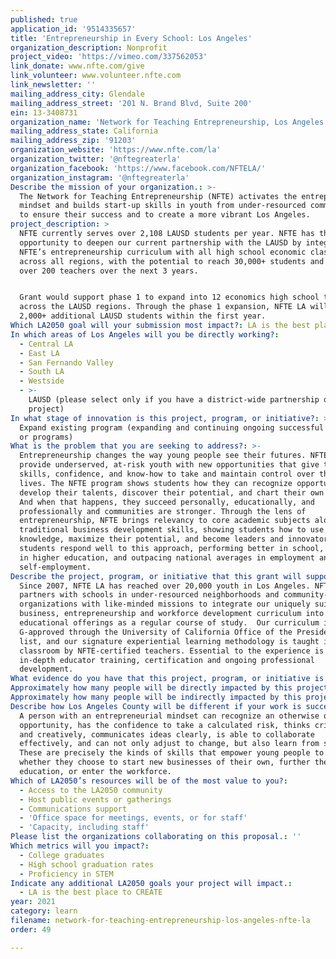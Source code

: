 ```yaml
---
published: true
application_id: '9514335657'
title: 'Entrepreneurship in Every School: Los Angeles'
organization_description: Nonprofit
project_video: 'https://vimeo.com/337562053'
link_donate: www.nfte.com/give
link_volunteer: www.volunteer.nfte.com
link_newsletter: ''
mailing_address_city: Glendale
mailing_address_street: '201 N. Brand Blvd, Suite 200'
ein: 13-3408731
organization_name: 'Network for Teaching Entrepreneurship, Los Angeles (NFTE LA)'
mailing_address_state: California
mailing_address_zip: '91203'
organization_website: 'https://www.nfte.com/la'
organization_twitter: '@nftegreaterla'
organization_facebook: 'https://www.facebook.com/NFTELA/'
organization_instagram: '@nftegreaterla'
Describe the mission of your organization.: >-
  The Network for Teaching Entrepreneurship (NFTE) activates the entrepreneurial
  mindset and builds start-up skills in youth from under-resourced communities
  to ensure their success and to create a more vibrant Los Angeles.
project_description: >
  NFTE currently serves over 2,108 LAUSD students per year. NFTE has the
  opportunity to deepen our current partnership with the LAUSD by integrating
  NFTE’s entrepreneurship curriculum with all high school economic classes
  across all regions, with the potential to reach 30,000+ students and work with
  over 200 teachers over the next 3 years.


  Grant would support phase 1 to expand into 12 economics high school teachers
  across the LAUSD regions. Through the phase 1 expansion, NFTE LA will reach
  2,000+ additional LAUSD students within the first year.
Which LA2050 goal will your submission most impact?: LA is the best place to LEARN
In which areas of Los Angeles will you be directly working?:
  - Central LA
  - East LA
  - San Fernando Valley
  - South LA
  - Westside
  - >-
    LAUSD (please select only if you have a district-wide partnership or
    project)
In what stage of innovation is this project, program, or initiative?: >-
  Expand existing program (expanding and continuing ongoing successful projects
  or programs)
What is the problem that you are seeking to address?: >-
  Entrepreneurship changes the way young people see their futures. NFTE aims to
  provide underserved, at-risk youth with new opportunities that give them
  skills, confidence, and know-how to take and maintain control over their
  lives. The NFTE program shows students how they can recognize opportunities,
  develop their talents, discover their potential, and chart their own course.
  And when that happens, they succeed personally, educationally, and
  professionally and communities are stronger. Through the lens of
  entrepreneurship, NFTE brings relevancy to core academic subjects alongside
  traditional business development skills, showing students how to use their
  knowledge, maximize their potential, and become leaders and innovators. NFTE
  students respond well to this approach, performing better in school, enrolling
  in higher education, and outpacing national averages in employment and
  self-employment.
Describe the project, program, or initiative that this grant will support to address the problem identified.: >-
  Since 2007, NFTE LA has reached over 20,000 youth in Los Angeles. NFTE
  partners with schools in under-resourced neighborhoods and community-based
  organizations with like-minded missions to integrate our uniquely suited small
  business, entrepreneurship and workforce development curriculum into their
  educational offerings as a regular course of study.  Our curriculum is
  G-approved through the University of California Office of the President A-G
  list, and our signature experiential learning methodology is taught in the
  classroom by NFTE-certified teachers. Essential to the experience is our
  in-depth educator training, certification and ongoing professional
  development.
What evidence do you have that this project, program, or initiative is or will be successful, and how will you define and measure success?: "Support will help NFTE implement its Entrepreneurship Pathway programs, thereby activating the students’ entrepreneurial mindset, resulting in the following: \n*\tIncreased student engagement, ownership, and motivation (career and college aspirations)\n*\tDevelopment of career-ready skills\n*\tStudents learn fundamentals of business startup\n*\tStudents develop an entrepreneurial mindset\n*\tStudents are prepared for business startup, workforce, or continued education\n*\tStudents demonstrate mastery of content through independently created business plans \n\nThrough this initiative, will track the following Key Performance Indicators (KPIs):\n*\tAt least 90% of NFTE students will develop a business idea and pitch, demonstrating basic knowledge of business development skills;\n*\tAt least 80% of NFTE students will participate in a pitch competition, demonstrating their entrepreneurial mindset skills;\n*\tNFTE students will demonstrate average growth of 8-10% when assessing their confidence in entrepreneurial ability and skills; and,\n*\tAt least 80% of students will participate in the Entrepreneurial Mindset assessment (using the Entrepreneurial Mindset Index).\n\nIn addition, NFTE students are now being prepared for an academic and industry-recognized credential, which they can earn by passing Certiport’s Entrepreneurship and Small Business (ESB) exam. The ESB certification has been recognized by the American Council on Education for lower division (100-200 level) college credit. \n"
Approximately how many people will be directly impacted by this project, program, or initiative?: '12'
Approximately how many people will be indirectly impacted by this project, program, or initiative?: '2000'
Describe how Los Angeles County will be different if your work is successful.: >-
  A person with an entrepreneurial mindset can recognize an otherwise overlooked
  opportunity, has the confidence to take a calculated risk, thinks critically
  and creatively, communicates ideas clearly, is able to collaborate
  effectively, and can not only adjust to change, but also learn from setbacks.
  These are precisely the kinds of skills that empower young people to succeed
  whether they choose to start new businesses of their own, further their
  education, or enter the workforce.
Which of LA2050’s resources will be of the most value to you?:
  - Access to the LA2050 community
  - Host public events or gatherings
  - Communications support
  - 'Office space for meetings, events, or for staff'
  - 'Capacity, including staff'
Please list the organizations collaborating on this proposal.: ''
Which metrics will you impact?:
  - College graduates
  - High school graduation rates
  - Proficiency in STEM
Indicate any additional LA2050 goals your project will impact.:
  - LA is the best place to CREATE
year: 2021
category: learn
filename: network-for-teaching-entrepreneurship-los-angeles-nfte-la
order: 49

---
```

